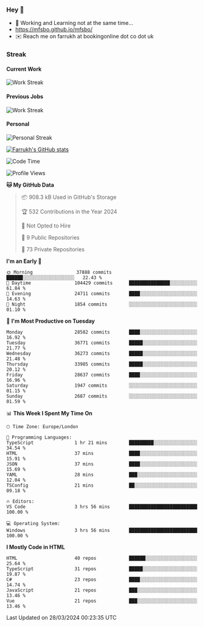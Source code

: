 ### Hey 👋

- 🏃 Working and Learning not at the same time...
- https://mfsbo.github.io/mfsbo/
- ✉️ Reach me on farrukh at bookingonline dot co dot uk

### Streak
#### Current Work
![Work Streak](https://streak-stats.demolab.com/?user=mfsbo)
#### Previous Jobs
![Work Streak](https://streak-stats.demolab.com/?user=farrukhcw)
#### Personal
![Personal Streak](https://streak-stats.demolab.com/?user=farrukhsubhani)

[![Farrukh's GitHub stats](https://github-readme-stats.vercel.app/api?username=mfsbo&hide=stars&count_private=true)](https://github.com/mfsbo/)

<!--START_SECTION:waka-->
![Code Time](http://img.shields.io/badge/Code%20Time-587%20hrs%2045%20mins-blue)

![Profile Views](http://img.shields.io/badge/Profile%20Views-30-blue)

**🐱 My GitHub Data** 

> 📦 908.3 kB Used in GitHub's Storage 
 > 
> 🏆 532 Contributions in the Year 2024
 > 
> 🚫 Not Opted to Hire
 > 
> 📜 9 Public Repositories 
 > 
> 🔑 73 Private Repositories 
 > 
**I'm an Early 🐤** 

```text
🌞 Morning                37888 commits       ██████░░░░░░░░░░░░░░░░░░░   22.43 % 
🌆 Daytime                104429 commits      ███████████████░░░░░░░░░░   61.84 % 
🌃 Evening                24711 commits       ████░░░░░░░░░░░░░░░░░░░░░   14.63 % 
🌙 Night                  1854 commits        ░░░░░░░░░░░░░░░░░░░░░░░░░   01.10 % 
```
📅 **I'm Most Productive on Tuesday** 

```text
Monday                   28582 commits       ████░░░░░░░░░░░░░░░░░░░░░   16.92 % 
Tuesday                  36771 commits       █████░░░░░░░░░░░░░░░░░░░░   21.77 % 
Wednesday                36273 commits       █████░░░░░░░░░░░░░░░░░░░░   21.48 % 
Thursday                 33985 commits       █████░░░░░░░░░░░░░░░░░░░░   20.12 % 
Friday                   28637 commits       ████░░░░░░░░░░░░░░░░░░░░░   16.96 % 
Saturday                 1947 commits        ░░░░░░░░░░░░░░░░░░░░░░░░░   01.15 % 
Sunday                   2687 commits        ░░░░░░░░░░░░░░░░░░░░░░░░░   01.59 % 
```


📊 **This Week I Spent My Time On** 

```text
🕑︎ Time Zone: Europe/London

💬 Programming Languages: 
TypeScript               1 hr 21 mins        █████████░░░░░░░░░░░░░░░░   34.54 % 
HTML                     37 mins             ████░░░░░░░░░░░░░░░░░░░░░   15.91 % 
JSON                     37 mins             ████░░░░░░░░░░░░░░░░░░░░░   15.69 % 
YAML                     28 mins             ███░░░░░░░░░░░░░░░░░░░░░░   12.04 % 
TSConfig                 21 mins             ██░░░░░░░░░░░░░░░░░░░░░░░   09.18 % 

🔥 Editors: 
VS Code                  3 hrs 56 mins       █████████████████████████   100.00 % 

💻 Operating System: 
Windows                  3 hrs 56 mins       █████████████████████████   100.00 % 
```

**I Mostly Code in HTML** 

```text
HTML                     40 repos            ██████░░░░░░░░░░░░░░░░░░░   25.64 % 
TypeScript               31 repos            █████░░░░░░░░░░░░░░░░░░░░   19.87 % 
C#                       23 repos            ████░░░░░░░░░░░░░░░░░░░░░   14.74 % 
JavaScript               21 repos            ███░░░░░░░░░░░░░░░░░░░░░░   13.46 % 
Vue                      21 repos            ███░░░░░░░░░░░░░░░░░░░░░░   13.46 % 
```




 Last Updated on 28/03/2024 00:23:35 UTC
<!--END_SECTION:waka-->
<!--
**mfsbo/mfsbo** is a ✨ _special_ ✨ repository because its `README.md` (this file) appears on your GitHub profile.

Here are some ideas to get you started:

- 🔭 I’m currently working on ...
- 🌱 I’m currently learning ...
- 👯 I’m looking to collaborate on ...
- 🤔 I’m looking for help with ...
- 💬 Ask me about ...
- 📫 How to reach me: ...
- 😄 Pronouns: ...
- ⚡ Fun fact: ...
-->
